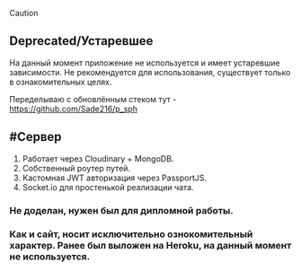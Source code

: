 > [!CAUTION]
>
> ## Deprecated/Устаревшее
>
> На данный момент приложение не используется и имеет устаревшие зависимости. Не рекомендуется для использования, существует только в ознакомительных целях.
>
> Переделываю с обновлённым стеком тут - https://github.com/Sade216/p_sph

#Сервер
---

1. Работает через Cloudinary + MongoDB.
2. Собственный роутер путей.
3. Кастомная JWT авторизация через PassportJS.
4. Socket.io для простенькой реализации чата. 

### Не доделан, нужен был для дипломной работы.
### Как и сайт, носит исключительно ознокомительный характер. Ранее был выложен на Heroku, на данный момент не используется.  
